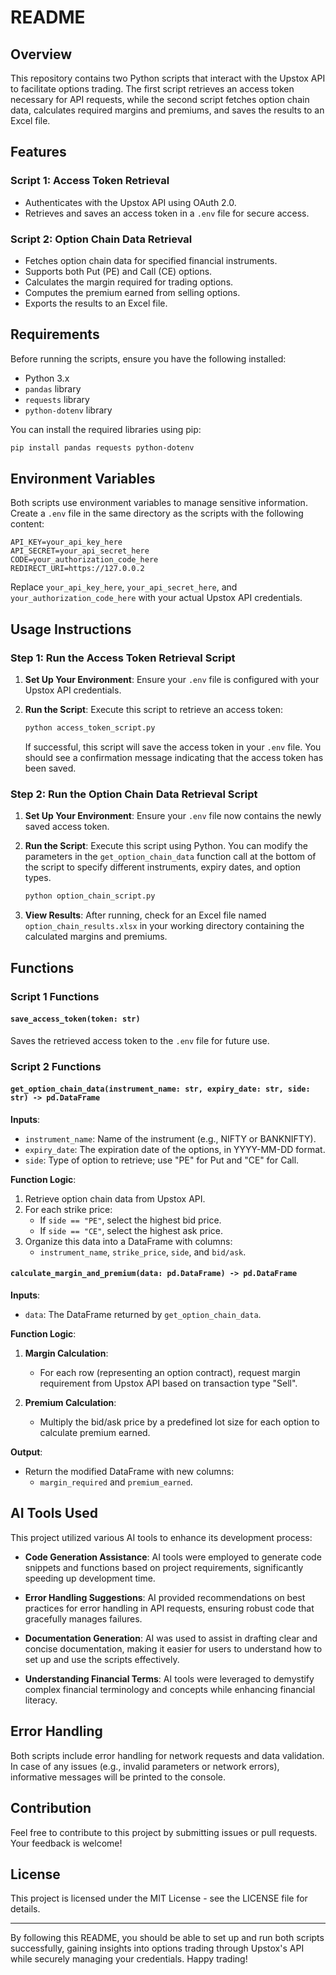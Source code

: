 # README

## Overview

This repository contains two Python scripts that interact with the Upstox API to facilitate options trading. The first script retrieves an access token necessary for API requests, while the second script fetches option chain data, calculates required margins and premiums, and saves the results to an Excel file.

## Features

### Script 1: Access Token Retrieval
- Authenticates with the Upstox API using OAuth 2.0.
- Retrieves and saves an access token in a `.env` file for secure access.

### Script 2: Option Chain Data Retrieval
- Fetches option chain data for specified financial instruments.
- Supports both Put (PE) and Call (CE) options.
- Calculates the margin required for trading options.
- Computes the premium earned from selling options.
- Exports the results to an Excel file.

## Requirements

Before running the scripts, ensure you have the following installed:

- Python 3.x
- `pandas` library
- `requests` library
- `python-dotenv` library

You can install the required libraries using pip:

```bash
pip install pandas requests python-dotenv
```

## Environment Variables

Both scripts use environment variables to manage sensitive information. Create a `.env` file in the same directory as the scripts with the following content:

```plaintext
API_KEY=your_api_key_here
API_SECRET=your_api_secret_here
CODE=your_authorization_code_here
REDIRECT_URI=https://127.0.0.2
```

Replace `your_api_key_here`, `your_api_secret_here`, and `your_authorization_code_here` with your actual Upstox API credentials.

## Usage Instructions

### Step 1: Run the Access Token Retrieval Script

1. **Set Up Your Environment**: Ensure your `.env` file is configured with your Upstox API credentials.

2. **Run the Script**: Execute this script to retrieve an access token:

   ```bash
   python access_token_script.py
   ```

   If successful, this script will save the access token in your `.env` file. You should see a confirmation message indicating that the access token has been saved.

### Step 2: Run the Option Chain Data Retrieval Script

1. **Set Up Your Environment**: Ensure your `.env` file now contains the newly saved access token.

2. **Run the Script**: Execute this script using Python. You can modify the parameters in the `get_option_chain_data` function call at the bottom of the script to specify different instruments, expiry dates, and option types.

   ```bash
   python option_chain_script.py
   ```

3. **View Results**: After running, check for an Excel file named `option_chain_results.xlsx` in your working directory containing the calculated margins and premiums.

## Functions

### Script 1 Functions

#### `save_access_token(token: str)`

Saves the retrieved access token to the `.env` file for future use.

### Script 2 Functions

#### `get_option_chain_data(instrument_name: str, expiry_date: str, side: str) -> pd.DataFrame`

**Inputs**:
- `instrument_name`: Name of the instrument (e.g., NIFTY or BANKNIFTY).
- `expiry_date`: The expiration date of the options, in YYYY-MM-DD format.
- `side`: Type of option to retrieve; use "PE" for Put and "CE" for Call.

**Function Logic**:
1. Retrieve option chain data from Upstox API.
2. For each strike price:
   - If `side == "PE"`, select the highest bid price.
   - If `side == "CE"`, select the highest ask price.
3. Organize this data into a DataFrame with columns:
   - `instrument_name`, `strike_price`, `side`, and `bid/ask`.

#### `calculate_margin_and_premium(data: pd.DataFrame) -> pd.DataFrame`

**Inputs**:
- `data`: The DataFrame returned by `get_option_chain_data`.

**Function Logic**:
1. **Margin Calculation**:
   - For each row (representing an option contract), request margin requirement from Upstox API based on transaction type "Sell".
   
2. **Premium Calculation**:
   - Multiply the bid/ask price by a predefined lot size for each option to calculate premium earned.

**Output**:
- Return the modified DataFrame with new columns:
  - `margin_required` and `premium_earned`.

## AI Tools Used

This project utilized various AI tools to enhance its development process:

- **Code Generation Assistance**: AI tools were employed to generate code snippets and functions based on project requirements, significantly speeding up development time.
  
- **Error Handling Suggestions**: AI provided recommendations on best practices for error handling in API requests, ensuring robust code that gracefully manages failures.

- **Documentation Generation**: AI was used to assist in drafting clear and concise documentation, making it easier for users to understand how to set up and use the scripts effectively.

- **Understanding Financial Terms**: AI tools were leveraged to demystify complex financial terminology and concepts while enhancing financial literacy. 

## Error Handling

Both scripts include error handling for network requests and data validation. In case of any issues (e.g., invalid parameters or network errors), informative messages will be printed to the console.

## Contribution

Feel free to contribute to this project by submitting issues or pull requests. Your feedback is welcome!

## License

This project is licensed under the MIT License - see the LICENSE file for details.

---

By following this README, you should be able to set up and run both scripts successfully, gaining insights into options trading through Upstox's API while securely managing your credentials. Happy trading!